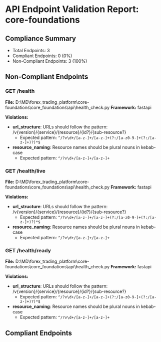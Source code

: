 # API Endpoint Validation Report: core-foundations

## Compliance Summary

- Total Endpoints: 3
- Compliant Endpoints: 0 (0%)
- Non-Compliant Endpoints: 3 (100%)

## Non-Compliant Endpoints

### GET /health

**File:** D:\MD\forex_trading_platform\core-foundations\core_foundations\api\health_check.py
**Framework:** fastapi

**Violations:**

- **url_structure**: URLs should follow the pattern: /v{version}/{service}/{resource}/{id?}/{sub-resource?}
  - Expected pattern: `^/?v\d+/[a-z-]+/[a-z-]+(?:/[a-z0-9-]+(?:/[a-z-]+)?)*$`
- **resource_naming**: Resource names should be plural nouns in kebab-case
  - Expected pattern: `^/?v\d+/[a-z-]+/[a-z-]+`

### GET /health/live

**File:** D:\MD\forex_trading_platform\core-foundations\core_foundations\api\health_check.py
**Framework:** fastapi

**Violations:**

- **url_structure**: URLs should follow the pattern: /v{version}/{service}/{resource}/{id?}/{sub-resource?}
  - Expected pattern: `^/?v\d+/[a-z-]+/[a-z-]+(?:/[a-z0-9-]+(?:/[a-z-]+)?)*$`
- **resource_naming**: Resource names should be plural nouns in kebab-case
  - Expected pattern: `^/?v\d+/[a-z-]+/[a-z-]+`

### GET /health/ready

**File:** D:\MD\forex_trading_platform\core-foundations\core_foundations\api\health_check.py
**Framework:** fastapi

**Violations:**

- **url_structure**: URLs should follow the pattern: /v{version}/{service}/{resource}/{id?}/{sub-resource?}
  - Expected pattern: `^/?v\d+/[a-z-]+/[a-z-]+(?:/[a-z0-9-]+(?:/[a-z-]+)?)*$`
- **resource_naming**: Resource names should be plural nouns in kebab-case
  - Expected pattern: `^/?v\d+/[a-z-]+/[a-z-]+`

## Compliant Endpoints

